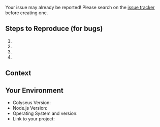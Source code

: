 <!--
Looking for help? Post on the forum instead: http://discuss.colyseus.io
-->

Your issue may already be reported!
Please search on the [issue tracker](../issues) before creating one.

## Steps to Reproduce (for bugs)
<!--- Provide a link to a live example, or an unambiguous set of steps to -->
<!--- reproduce this bug. Include code to reproduce, if relevant -->
1.
2.
3.
4.

## Context
<!--- How has this issue affected you? What are you trying to accomplish? -->
<!--- Providing context helps us come up with a solution that is most useful in the real world -->

## Your Environment
<!--- Include as many relevant details about the environment you experienced the bug in -->
* Colyseus Version:
* Node.js Version:
* Operating System and version:
* Link to your project:
